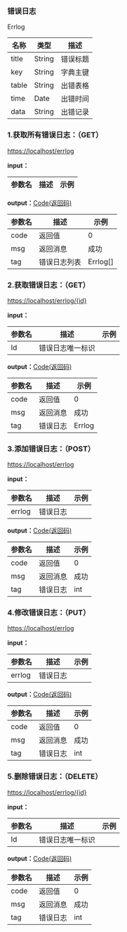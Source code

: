 ### 错误日志 ###
<A NAME="Errlog">Errlog</A>

名称|类型|描述
-|-|-
title               |String    |错误标题
key                 |String    |字典主键
table               |String    |出错表格
time                |Date      |出错时间
data                |String    |出错记录

### 1.获取所有错误日志：（GET） ###
[https://localhost/errlog](https://localhost/errlog)

**input：**

参数名 		|描述	|示例
 --------- | ------|------

**output：**<A HREF="#Code">Code(返回码)</A>

参数名 		|描述	|示例
 --------- | ------|------
code 		|返回值	|0
msg			|返回消息|成功
tag         |错误日志列表|Errlog[]

### 2.获取错误日志：（GET） ###
[https://localhost/errlog/{id}](https://localhost/errlog/{id})

**input：**

参数名 		|描述	|示例
 --------- | ------|------
Id| 错误日志唯一标识 |   

**output：**<A HREF="#Code">Code(返回码)</A>

参数名 		|描述	|示例
 --------- | ------|------
code 		|返回值	|0
msg			|返回消息|成功
tag         |错误日志|Errlog

### 3.添加错误日志：（POST） ###
[https://localhost/errlog](https://localhost/errlog)

**input：**

参数名 		|描述	|示例
 --------- | ------|------
errlog| 错误日志 |   

**output：**<A HREF="#Code">Code(返回码)</A>

参数名 		|描述	|示例
 --------- | ------|------
code 		|返回值	|0
msg			|返回消息|成功
tag         |错误日志|int

### 4.修改错误日志：（PUT） ###
[https://localhost/errlog](https://localhost/errlog)

**input：**

参数名 		|描述	|示例
 --------- | ------|------
errlog| 错误日志 |   

**output：**<A HREF="#Code">Code(返回码)</A>

参数名 		|描述	|示例
 --------- | ------|------
code 		|返回值	|0
msg			|返回消息|成功
tag         |错误日志|int

### 5.删除错误日志：（DELETE） ###
[https://localhost/errlog/{id}](https://localhost/errlog/{id})

**input：**

参数名 		|描述	|示例
 --------- | ------|------
Id| 错误日志唯一标识 |   

**output：**<A HREF="#Code">Code(返回码)</A>

参数名 		|描述	|示例
 --------- | ------|------
code 		|返回值	|0
msg			|返回消息|成功
tag         |错误日志|int


